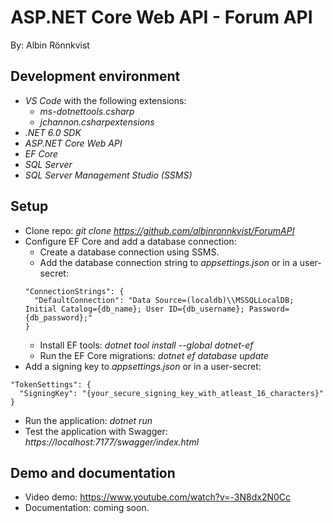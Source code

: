 # ASP.NET Core Web API - Forum API
By: Albin Rönnkvist

## Development environment
- _VS Code_ with the following extensions:
  - _ms-dotnettools.csharp_
  - _jchannon.csharpextensions_
- _.NET 6.0 SDK_
- _ASP.NET Core Web API_
- _EF Core_
- _SQL Server_
- _SQL Server Management Studio (SSMS)_

## Setup
- Clone repo: _git clone https://github.com/albinronnkvist/ForumAPI_
- Configure EF Core and add a database connection:
  - Create a database connection using SSMS.
  - Add the database connection string to _appsettings.json_ or in a user-secret:
  ```
  "ConnectionStrings": {
    "DefaultConnection": "Data Source=(localdb)\\MSSQLLocalDB; Initial Catalog={db_name}; User ID={db_username}; Password={db_password};"
  }
  ```
  - Install EF tools: _dotnet tool install --global dotnet-ef_
  - Run the EF Core migrations: _dotnet ef database update_
- Add a signing key to _appsettings.json_ or in a user-secret:
```
"TokenSettings": {
  "SigningKey": "{your_secure_signing_key_with_atleast_16_characters}"
}
```
- Run the application: _dotnet run_
- Test the application with Swagger: _https://localhost:7177/swagger/index.html_

## Demo and documentation
- Video demo: https://www.youtube.com/watch?v=-3N8dx2N0Cc
- Documentation: coming soon.
